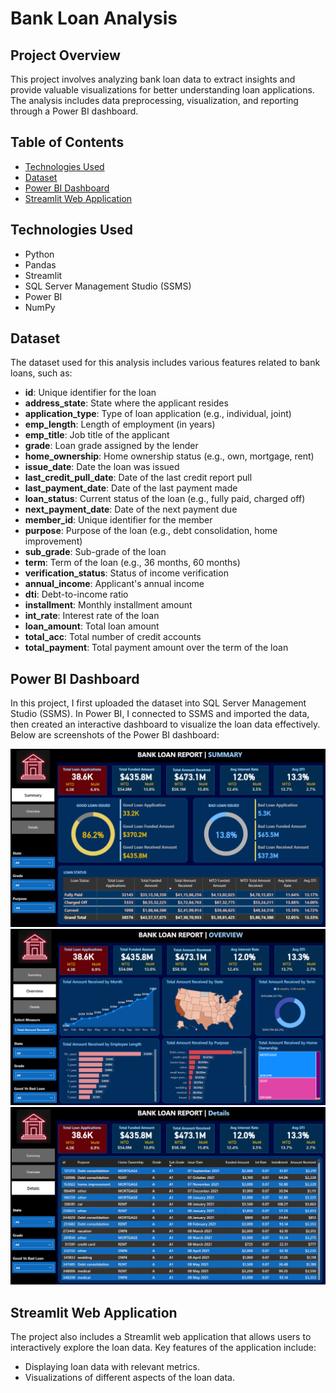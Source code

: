 # Bank Loan Analysis

## Project Overview
This project involves analyzing bank loan data to extract insights and provide valuable visualizations for better understanding loan applications. The analysis includes data preprocessing, visualization, and reporting through a Power BI dashboard.

## Table of Contents
- [Technologies Used](#technologies-used)
- [Dataset](#dataset.csv)
- [Power BI Dashboard](#power-bi-dashboard)
- [Streamlit Web Application](#streamlit-web-application)

## Technologies Used
- Python
- Pandas
- Streamlit
- SQL Server Management Studio (SSMS)
- Power BI
- NumPy

## Dataset
The dataset used for this analysis includes various features related to bank loans, such as:

- **id**: Unique identifier for the loan
- **address_state**: State where the applicant resides
- **application_type**: Type of loan application (e.g., individual, joint)
- **emp_length**: Length of employment (in years)
- **emp_title**: Job title of the applicant
- **grade**: Loan grade assigned by the lender
- **home_ownership**: Home ownership status (e.g., own, mortgage, rent)
- **issue_date**: Date the loan was issued
- **last_credit_pull_date**: Date of the last credit report pull
- **last_payment_date**: Date of the last payment made
- **loan_status**: Current status of the loan (e.g., fully paid, charged off)
- **next_payment_date**: Date of the next payment due
- **member_id**: Unique identifier for the member
- **purpose**: Purpose of the loan (e.g., debt consolidation, home improvement)
- **sub_grade**: Sub-grade of the loan
- **term**: Term of the loan (e.g., 36 months, 60 months)
- **verification_status**: Status of income verification
- **annual_income**: Applicant's annual income
- **dti**: Debt-to-income ratio
- **installment**: Monthly installment amount
- **int_rate**: Interest rate of the loan
- **loan_amount**: Total loan amount
- **total_acc**: Total number of credit accounts
- **total_payment**: Total payment amount over the term of the loan

## Power BI Dashboard
In this project, I first uploaded the dataset into SQL Server Management Studio (SSMS). In Power BI, I connected to SSMS and imported the data, then created an interactive dashboard to visualize the loan data effectively. Below are screenshots of the Power BI dashboard:

![Dashboard Screenshot 1](PowerBi_screenshots/Dashboard_1(Summary).png)
![Dashboard Screenshot 2](PowerBi_screenshots/Dashboard_2(Overview).png)
![Dashboard Screenshot 3](PowerBi_screenshots/Dashboard_3(Details).png)

## Streamlit Web Application
The project also includes a Streamlit web application that allows users to interactively explore the loan data. Key features of the application include:
- Displaying loan data with relevant metrics.
- Visualizations of different aspects of the loan data.

